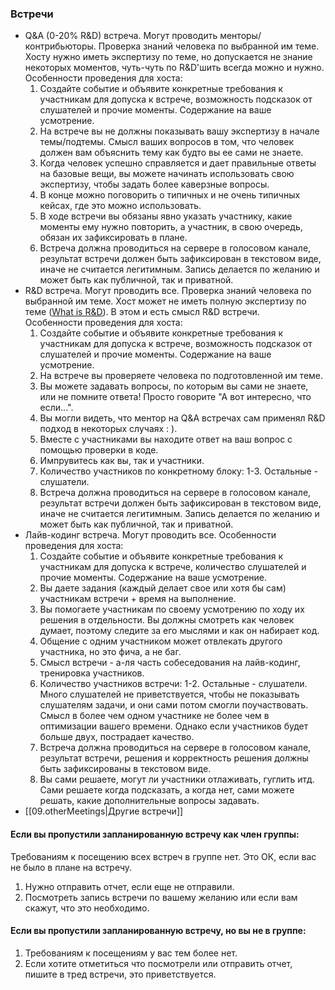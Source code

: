 ### Встречи

+ Q&A (0-20% R&D) встреча. Могут проводить менторы/контрибьюторы.
   Проверка знаний человека по выбранной им теме.
   Хосту нужно иметь экспертизу по теме, но допускается не знание некоторых моментов,
   чуть-чуть по R&D'шить всегда можно и нужно.  
   Особенности проведения для хоста:
   1. Создайте событие и объявите конкретные требования к участникам для допуска к встрече,
       возможность подсказок от слушателей и прочие моменты. Содержание на ваше усмотрение.
   2. На встрече вы не должны показывать вашу экспертизу в начале темы/подтемы.
       Смысл ваших вопросов в том, что человек должен вам объяснить тему как будто вы ее сами не знаете.
   3. Когда человек успешно справляется и дает правильные ответы на базовые вещи,
       вы можете начинать использовать свою экспертизу, чтобы задать более каверзные вопросы.
   4. В конце можно поговорить о типичных и не очень типичных кейсах, где это можно использовать.
   5. В ходе встречи вы обязаны явно указать участнику, какие моменты ему нужно повторить,
       а участник, в свою очередь, обязан их зафиксировать в плане.
   6. Встреча должна проводиться на сервере в голосовом канале,
       результат встречи должен быть зафиксирован в текстовом виде, иначе не считается легитимным.
       Запись делается по желанию и может быть как публичной, так и приватной.
+ R&D встреча. Могут проводить все.
   Проверка знаний человека по выбранной им теме.
   Хост может не иметь полную экспертизу по теме ([What is R&D](https://forrestbrown.co.uk/news/what-is-r-and-d/)).
   В этом и есть смысл R&D встречи.  
   Особенности проведения для хоста:
   1. Создайте событие и объявите конкретные требования к участникам для допуска к встрече,
      возможность подсказок от слушателей и прочие моменты. Содержание на ваше усмотрение.
   2. На встрече вы проверяете человека по подготовленной им теме.
   3. Вы можете задавать вопросы, по которым вы сами не знаете, или не помните
       ответа! Просто говорите "А вот интересно, что если...".
   4. Вы могли видеть, что ментор на Q&A встречах сам применял R&D подход в некоторых случаях : ).
   5. Вместе с участниками вы находите ответ на ваш вопрос с помощью проверки в коде.
   6. Импрувитесь как вы, так и участники.
   7. Количество участников по конкретному блоку: 1-3. Остальные - слушатели.
   8. Встреча должна проводиться на сервере в голосовом канале,
      результат встречи должен быть зафиксирован в текстовом виде, иначе не считается легитимным.
      Запись делается по желанию и может быть как публичной, так и приватной.
+ Лайв-кодинг встреча. Могут проводить все.
  Особенности проведения для хоста:
   1. Создайте событие и объявите конкретные требования к участникам для допуска к встрече,
      количество слушателей и прочие моменты. Содержание на ваше усмотрение.
   2. Вы даете задания (каждый делает свое или хотя бы сам) участникам встречи + время на выполнение.
   3. Вы помогаете участникам по своему усмотрению по ходу их решения в отдельности.
      Вы должны смотреть как человек думает, поэтому следите за его мыслями и как он набирает код.
   4. Общение с одним участником может отвлекать другого участника, но это фича, а не баг.
   5. Смысл встречи - а-ля часть собеседования на лайв-кодинг, тренировка участников.
   6. Количество участников встречи: 1-2. Остальные - слушатели.
      Много слушателей не приветствуется, чтобы не показывать слушателям задачи,
      и они сами потом смогли поучаствовать.
      Смысл в более чем одном участнике не более чем в оптимизации вашего времени.
      Однако если участников будет больше двух, пострадает качество.
   7. Встреча должна проводиться на сервере в голосовом канале,
      результат встречи, решения и корректность решения должны быть зафиксированы в текстовом виде.
   8. Вы сами решаете, могут ли участники отлаживать, гуглить итд. Сами решаете когда подсказать,
      а когда нет, сами можете решать, какие дополнительные вопросы задавать.
+ [[09.otherMeetings|Другие встречи]]

#### Если вы пропустили запланированную встречу как член группы:
Требованиям к посещению всех встреч в группе нет. Это ОК, если вас не было в плане на встречу.
1. Нужно отправить отчет, если еще не отправили.
2. Посмотреть запись встречи по вашему желанию или если вам скажут, что это необходимо.

#### Если вы пропустили запланированную встречу, но вы не в группе:
1. Требованиям к посещениям у вас тем более нет.
2. Если хотите отметиться что посмотрели или отправить отчет, пишите в тред встречи, это приветствуется.
